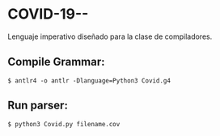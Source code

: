 # COVID-19--
Lenguaje imperativo diseñado para la clase de compiladores.

## Compile Grammar:
``$ antlr4 -o antlr -Dlanguage=Python3 Covid.g4``


## Run parser:
``$ python3 Covid.py filename.cov``
